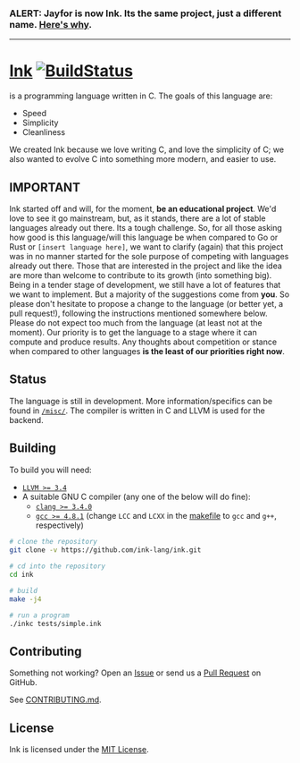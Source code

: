 ### ALERT: **Jayfor is now Ink. Its the same project, just a different name. [Here's why](https://github.com/ink-lang/ink/issues/68).**

----

[Ink](http://ink-lang.github.io) [![BuildStatus](https://travis-ci.org/ink-lang/ink.svg?branch=master)](https://travis-ci.org/ink-lang/ink)
===

is a programming language written in C. The goals of this language are:

* Speed
* Simplicity
* Cleanliness

We created Ink because we love writing C, and love the simplicity of C; we also wanted to evolve C
into something more modern, and easier to use.

IMPORTANT
---------

Ink started off and will, for the moment, **be an educational
project**. We'd love to see it go mainstream, but, as it stands,
there are a lot of stable languages already out there. Its a
tough challenge. So, for all those asking how good is this
language/will this language be when compared to Go or Rust or
`[insert language here]`, we want to clarify (again) that this
project was in no manner started for the sole purpose of competing
with languages already out there. Those that are interested in the
project and like the idea are more than welcome to contribute to its
growth (into something big). Being in a tender stage of development,
we still have a lot of features that we want to implement. But a
majority of the suggestions come from **you**. So please don't
hesitate to propose a change to the language (or better yet,
a pull request!), following the instructions mentioned somewhere
below. Please do not expect too much from the language (at least not
at the moment). Our priority is to get the language to a stage where
it can compute and produce results. Any thoughts about competition
or stance when compared to other languages **is the least of our
priorities right now**. 

Status
------

The language is still in development. More information/specifics
can be found in [`/misc/`](/misc/). The compiler is written in C
and LLVM is used for the backend.

Building
--------

To build you will need:

 - [`LLVM >= 3.4`](http://llvm.org/releases/download.html)
 - A suitable GNU C compiler (any one of the below will do fine):
   - [`clang >= 3.4.0`](http://llvm.org/releases/download.html)
   - [`gcc >= 4.8.1`](https://gcc.gnu.org/) (change `LCC` and 
     `LCXX` in the [makefile](/Makefile) to `gcc` and `g++`, respectively)

```bash
# clone the repository
git clone -v https://github.com/ink-lang/ink.git
    
# cd into the repository
cd ink

# build
make -j4

# run a program
./inkc tests/simple.ink
```

Contributing
------------

Something not working? Open an [Issue](https://github.com/ink-lang/ink/issues)
or send us a [Pull Request](https://github.com/ink-lang/ink/pulls)
on GitHub.

See [CONTRIBUTING.md](/CONTRIBUTING.md).

License
-------

Ink is licensed under the [MIT License](/LICENSE.md).
